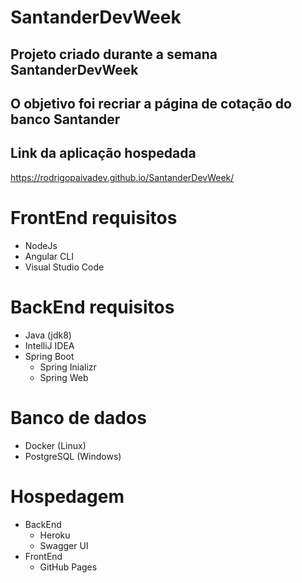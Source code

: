 # SantanderDevWeek
## Projeto criado durante a semana SantanderDevWeek 
## O objetivo foi recriar a página de cotação do banco Santander

## Link da aplicação hospedada
  https://rodrigopaivadev.github.io/SantanderDevWeek/

# FrontEnd requisitos
- NodeJs
- Angular CLI
- Visual Studio Code

# BackEnd requisitos
- Java (jdk8)
- IntelliJ IDEA
- Spring Boot 
  - Spring Inializr
  - Spring Web

# Banco de dados
- Docker (Linux)
- PostgreSQL (Windows)

# Hospedagem
- BackEnd
  - Heroku
  - Swagger UI
- FrontEnd
  - GitHub Pages 




